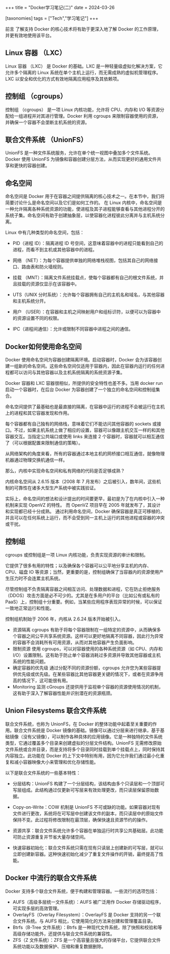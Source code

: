 +++
title = "Docker学习笔记(二)"
date = 2024-03-26

[taxonomies]
tags = ["Tech","学习笔记"]
+++

前言 了解支持 Docker 的核心技术将有助于更深入地了解 Docker 的工作原理，并更有效地使用该平台。
<!-- more -->

## **Linux 容器 （LXC）**

Linux 容器 （LXC） 是 Docker 的基础。LXC 是一种轻量级虚拟化解决方案，它允许多个隔离的 Linux 系统在单个主机上运行，而无需成熟的虚拟机管理程序。LXC 以安全和优化的方式有效地隔离应用程序及其依赖项。

## **控制组 （cgroups）**

控制组 （cgroups） 是一项 Linux 内核功能，允许将 CPU、内存和 I/O 等资源分配给一组进程并对其进行管理。Docker 利用 cgroups 来限制容器使用的资源，并确保一个容器不会垄断主机系统的资源。


## **联合文件系统 （UnionFS）**

UnionFS 是一种文件系统服务，允许在单个统一视图中叠加多个文件系统。Docker 使用 UnionFS 为镜像和容器创建分层方法，从而实现更好的通用文件共享和更快的容器创建。

## **命名空间**

命名空间是 Docker 用于在容器之间提供隔离的核心技术之一。在本节中，我们将简要讨论什么是命名空间以及它们是如何工作的。
在 Linux 内核中，命名空间是一种允许隔离各种系统资源的功能，使进程及其子进程能够查看与其他进程分开的系统子集。命名空间有助于创建抽象层，以使容器化进程彼此分离并与主机系统分离。

Linux 中有几种类型的命名空间，包括：

- PID（进程 ID）：隔离进程 ID 号空间，这意味着容器中的进程只能看到自己的进程，而看不到主机或其他容器中的进程。

- 网络 （NET）：为每个容器提供单独的网络堆栈视图，包括其自己的网络接口、路由表和防火墙规则。

- 挂载 （MNT）：隔离文件系统挂载点，使每个容器都有自己的根文件系统，并且挂载的资源仅显示在该容器中。

- UTS（UNIX 分时系统）：允许每个容器拥有自己的主机名和域名，与其他容器和主机系统分开。

- 用户 （USER）：在容器和主机之间映射用户和组标识符，以便可以为容器中的资源设置不同的权限。

- IPC（进程间通信）：允许或限制不同容器中进程之间的通信。

## **Docker如何使用命名空间**

Docker 使用命名空间为容器创建隔离环境。启动容器时，Docker 会为该容器创建一组新的命名空间。这些命名空间仅适用于容器内，因此在容器内运行的任何进程都可以访问与其他容器以及主机系统隔离的系统资源子集。

Docker 容器和 LXC 容器很相似，所提供的安全特性也差不多。当用 docker run 启动一个容器时，在后台 Docker 为容器创建了一个独立的命名空间和控制组集合。

命名空间提供了最基础也是最直接的隔离，在容器中运行的进程不会被运行在主机上的进程和其它容器发现和作用。

每个容器都有自己独有的网络栈，意味着它们不能访问其他容器的 sockets 或接口。不过，如果主机系统上做了相应的设置，容器可以像跟主机交互一样的和其他容器交互。当指定公共端口或使用 links 来连接 2 个容器时，容器就可以相互通信了（可以根据配置来限制通信的策略）。

从网络架构的角度来看，所有的容器通过本地主机的网桥接口相互通信，就像物理机器通过物理交换机通信一样。

那么，内核中实现命名空间和私有网络的代码是否足够成熟？

内核命名空间从 2.6.15 版本（2008 年 7 月发布）之后被引入，数年间，这些机制的可靠性在诸多大型生产系统中被实践验证。

实际上，命名空间的想法和设计提出的时间要更早，最初是为了在内核中引入一种机制来实现 OpenVZ 的特性。 而 OpenVZ 项目早在 2005 年就发布了，其设计和实现都已经十分成熟。
通过利用命名空间，Docker 确保容器是真正可移植的，并且可以在任何系统上运行，而不会受到同一主机上运行的其他进程或容器的冲突或干扰。

## **控制组**

cgroups 或控制组是一项 Linux 内核功能，负责实现资源的审计和限制。

它提供了很多有用的特性；以及确保各个容器可以公平地分享主机的内存、CPU、磁盘 IO 等资源；当然，更重要的是，控制组确保了当容器内的资源使用产生压力时不会连累主机系统。

尽管控制组不负责隔离容器之间相互访问、处理数据和进程，它在防止拒绝服务（DDOS）攻击方面是必不可少的。尤其是在多用户的平台（比如公有或私有的 PaaS）上，控制组十分重要。例如，当某些应用程序表现异常的时候，可以保证一致地正常运行和性能。

控制组机制始于 2006 年，内核从 2.6.24 版本开始被引入。

- 资源隔离
cgroups 有助于将每个容器限制在一组特定的资源中，从而确保多个容器之间公平共享系统资源。这样可以更好地隔离不同容器，因此行为异常的容器不会消耗所有可用资源，从而对其他容器产生负面影响。
- 限制资源
使用 cgroups，可以对容器使用的各种系统资源（如 CPU、内存和 I/O）设置限制。这有助于防止单个容器消耗过多资源并导致其他容器或主机系统的性能问题。
- 确定容器的优先级
通过分配不同的资源份额，cgroups 允许您为某些容器提供优先级或优先级。在某些容器比其他容器更关键的情况下，或者在资源争用高的情况下，这可能很有用。
- Monitoring 监测
cGroups 还提供用于监视单个容器的资源使用情况的机制，这有助于深入了解容器性能并识别潜在的资源瓶颈。


## **Union Filesystems 联合文件系统**

联合文件系统，也称为 UnionFS，在 Docker 的整体功能中起着至关重要的作用。联合文件系统是 Docker 镜像的基础。镜像可以通过分层来进行继承，基于基础镜像（没有父镜像），可以制作各种具体的应用镜像。它是一种独特的文件系统类型，它通过覆盖多个目录来创建虚拟的分层文件结构。UnionFS 无需修改原始文件系统或合并目录，而是支持将多个目录同时挂载到单个挂载点上，同时保持其内容独立。此功能在 Docker 的上下文中特别有用，因为它允许我们通过最小化重复和减小容器映像大小来管理和优化存储性能。

以下是联合文件系统的一些基本特性：

- 分层结构：UnionFS 构建了一个分层结构，该结构由多个只读层和一个顶部可写层组成。此结构通过仅更新可写层来有效处理更改，而只读层保留原始数据。

- Copy-on-Write：COW 机制是 UnionFS 不可或缺的功能。如果容器对现有文件进行更改，系统将在可写层中创建该文件的副本，而只读层中的原始文件保持不变。此过程将修改限制在最顶层，确保快速且资源节约的操作。

- 资源共享：联合文件系统允许多个容器在单独运行时共享公共基础层。此功能可防止资源重复并节省大量存储空间。

- 快速容器初始化：联合文件系统只需在现有只读层上创建新的可写层，就可以立即创建新容器。这种快速初始化减少了重复文件操作的开销，最终提高了性能。

## **Docker 中流行的联合文件系统**
Docker 支持多个联合文件系统，便于构建和管理容器。一些流行的选项包括：

- AUFS（高级多层统一文件系统）：AUFS 被广泛用作 Docker 存储驱动程序，可实现多层的高效管理。
- OverlayFS（Overlay Filesystem）：OverlayFS 是 Docker 支持的另一个联合文件系统。与 AUFS 相比，它使用简化的方法来创建和管理覆盖目录。
- Btrfs（B-Tree 文件系统）：Btrfs 是一种现代文件系统，除了快照和校验和等高级存储功能外，还提供与联合文件系统的兼容性。
- ZFS（Z 文件系统）：ZFS 是一个高容量且强大的存储平台，它提供联合文件系统功能以及数据保护、压缩和重复数据删除。
